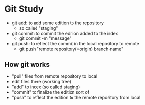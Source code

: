 # Git Study

- git add: to add some edition to the repository
	- so called "staging"
- git commit: to commit the edition added to the index
	- git commit -m "message"
- git push: to reflect the commit in the local repository to remote
	- git push "remote repository(=origin) branch-name"

## How git works

- "pull" files from remote repository to local 
- edit files there (working tree)
- "add" to index (so called staging) 
- "commit" to finalize the edition sort of
- "push" to reflect the edition to the remote repository from local
